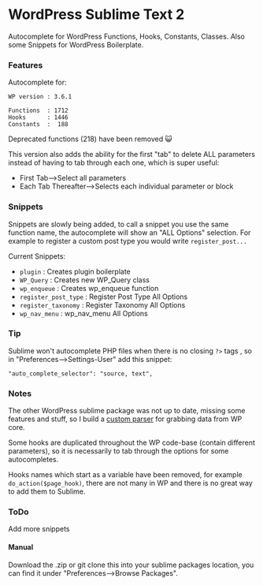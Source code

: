 # WordPress Sublime Text 2

Autocomplete for WordPress Functions, Hooks, Constants, Classes.
Also some Snippets for WordPress Boilerplate.

### Features

Autocomplete for:

    WP version : 3.6.1

    Functions  : 1712
    Hooks      : 1446
    Constants  :  188

Deprecated functions (218) have been removed :smiley_cat:

This version also adds the ability for the first "tab" to delete ALL parameters instead of having to tab through each one, which is super useful:

- First Tab-->Select all parameters
- Each Tab Thereafter-->Selects each individual parameter or block

### Snippets

Snippets are slowly being added, to call a snippet you use the same function name, the autocomplete will show an "ALL Options" selection. For example to
register a custom post type you would write `register_post...`

Current Snippets:

 - `plugin` : Creates plugin boilerplate
 - `WP_Query` : Creates new WP_Query class
 - `wp_enqueue` : Creates wp_enqueue function
 - `register_post_type` : Register Post Type All Options
 - `register_taxonomy`  : Register Taxonomy All Options
 - `wp_nav_menu` : wp_nav_menu All Options

### Tip

Sublime won't autocomplete PHP files when there is no closing `?>` tags , so in "Preferences-->Settings-User" add this snippet:

    "auto_complete_selector": "source, text",

### Notes

The other WordPress sublime package was not up to date, missing some features and stuff, so I build a [custom parser](https://github.com/wycks/WP-Hooks/tree/gh-pages/Sublime-Parser) for grabbing data from WP core.

Some hooks are duplicated throughout the WP code-base (contain different parameters), so it is necessarily to tab through the options for some autocompletes.

Hooks names which start as a variable have been removed, for example `do_action($page_hook)`, there are not many in WP and there is no great way to add them to Sublime.

### ToDo

Add more snippets


#### Manual

Download the .zip or git clone this into your sublime packages location, you can find it under "Preferences-->Browse Packages".

